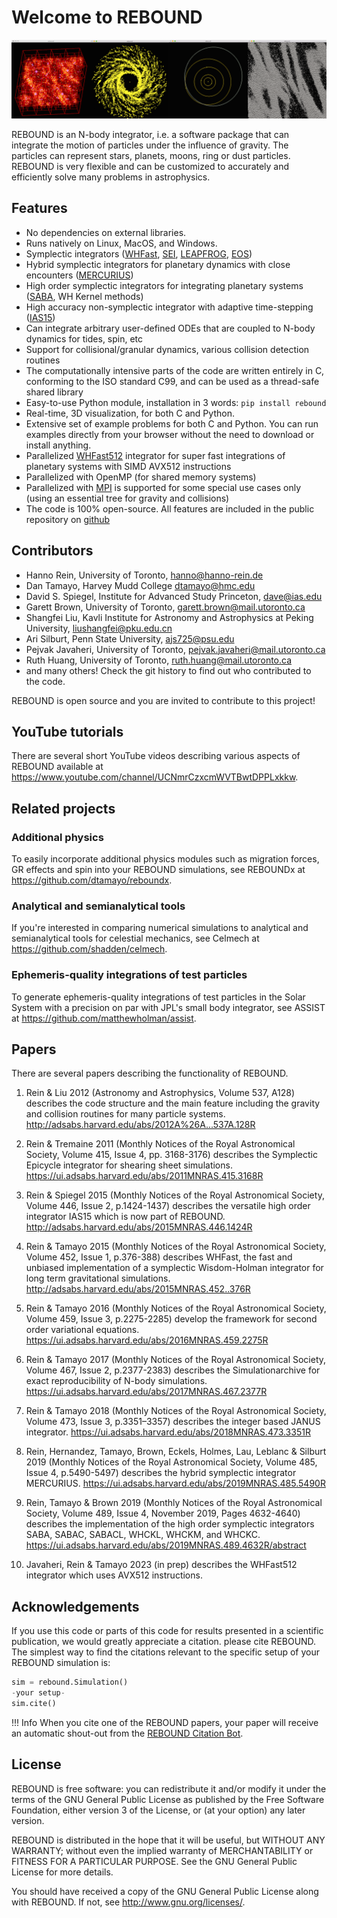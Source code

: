 # Welcome to REBOUND

![REBOUND Examples](img/reboundbanner.png)

REBOUND is an N-body integrator, i.e. a software package that can integrate the motion of particles under the influence of gravity. The particles can represent stars, planets, moons, ring or dust particles. REBOUND is very flexible and can be customized to accurately and efficiently solve many problems in astrophysics. 

## Features


* No dependencies on external libraries.
* Runs natively on Linux, MacOS, and Windows. 
* Symplectic integrators ([WHFast](integrators/#whfast), [SEI](integrators/#sei), [LEAPFROG](integrators/#leapfrog), [EOS](integrators/#embedded-operator-splitting-method-eos))
* Hybrid symplectic integrators for planetary dynamics with close encounters ([MERCURIUS](integrators/#mercurius))
* High order symplectic integrators for integrating planetary systems ([SABA](integrators/#saba), WH Kernel methods)
* High accuracy non-symplectic integrator with adaptive time-stepping ([IAS15](integrators/#ias15))
* Can integrate arbitrary user-defined ODEs that are coupled to N-body dynamics for tides, spin, etc
* Support for collisional/granular dynamics, various collision detection routines
* The computationally intensive parts of the code are written entirely in C, conforming to the ISO standard C99, and can be used as a thread-safe shared library
* Easy-to-use Python module, installation in 3 words: `pip install rebound`
* Real-time, 3D visualization, for both C and Python.
* Extensive set of example problems for both C and Python. You can run examples directly from your browser without the need to download or install anything.
* Parallelized [WHFast512](integrators/#whfast512) integrator for super fast integrations of planetary systems with SIMD AVX512 instructions
* Parallelized with OpenMP (for shared memory systems)
* Parallelized with [MPI](mpi/) is supported for some special use cases only (using an essential tree for gravity and collisions)
* The code is 100% open-source. All features are included in the public repository on [github](https://github.com/hannorein/rebound)

## Contributors

* Hanno Rein, University of Toronto, <hanno@hanno-rein.de>
* Dan Tamayo, Harvey Mudd College <dtamayo@hmc.edu>
* David S. Spiegel, Institute for Advanced Study Princeton, <dave@ias.edu>
* Garett Brown, University of Toronto, <garett.brown@mail.utoronto.ca>
* Shangfei Liu, Kavli Institute for Astronomy and Astrophysics at Peking University, <liushangfei@pku.edu.cn>
* Ari Silburt, Penn State University, <ajs725@psu.edu>
* Pejvak Javaheri, University of Toronto, <pejvak.javaheri@mail.utoronto.ca>
* Ruth Huang, University of Toronto, <ruth.huang@mail.utoronto.ca>
* and many others! Check the git history to find out who contributed to the code.

REBOUND is open source and you are invited to contribute to this project! 

## YouTube tutorials

There are several short YouTube videos describing various aspects of REBOUND available at <https://www.youtube.com/channel/UCNmrCzxcmWVTBwtDPPLxkkw>.

## Related projects

### Additional physics
To easily incorporate additional physics modules such as migration forces, GR effects and spin into your REBOUND simulations, see REBOUNDx at <https://github.com/dtamayo/reboundx>.

### Analytical and semianalytical tools
If you're interested in comparing numerical simulations to analytical and semianalytical tools for celestial mechanics, see Celmech at <https://github.com/shadden/celmech>.

### Ephemeris-quality integrations of test particles
To generate ephemeris-quality integrations of test particles in the Solar System with a precision on par with JPL's small body integrator, see ASSIST at <https://github.com/matthewholman/assist>.


## Papers

There are several papers describing the functionality of REBOUND.

1. Rein & Liu 2012 (Astronomy and Astrophysics, Volume 537, A128) describes the code structure and the main feature including the gravity and collision routines for many particle systems. <http://adsabs.harvard.edu/abs/2012A%26A...537A.128R>

2. Rein & Tremaine 2011 (Monthly Notices of the Royal Astronomical Society, Volume 415, Issue 4, pp. 3168-3176) describes the Symplectic Epicycle integrator for shearing sheet simulations. <https://ui.adsabs.harvard.edu/abs/2011MNRAS.415.3168R>

3. Rein & Spiegel 2015 (Monthly Notices of the Royal Astronomical Society, Volume 446, Issue 2, p.1424-1437) describes the versatile high order integrator IAS15 which is now part of REBOUND. <http://adsabs.harvard.edu/abs/2015MNRAS.446.1424R>

4. Rein & Tamayo 2015 (Monthly Notices of the Royal Astronomical Society, Volume 452, Issue 1, p.376-388) describes WHFast, the fast and unbiased implementation of a symplectic Wisdom-Holman integrator for long term gravitational simulations. <http://adsabs.harvard.edu/abs/2015MNRAS.452..376R>

5. Rein & Tamayo 2016 (Monthly Notices of the Royal Astronomical Society, Volume 459, Issue 3, p.2275-2285) develop the framework for second order variational equations. <https://ui.adsabs.harvard.edu/abs/2016MNRAS.459.2275R>

6. Rein & Tamayo 2017 (Monthly Notices of the Royal Astronomical Society, Volume 467, Issue 2, p.2377-2383) describes the Simulationarchive for exact reproducibility of N-body simulations. <https://ui.adsabs.harvard.edu/abs/2017MNRAS.467.2377R>

7. Rein & Tamayo 2018 (Monthly Notices of the Royal Astronomical Society, Volume 473, Issue 3, p.3351–3357) describes the integer based JANUS integrator. <https://ui.adsabs.harvard.edu/abs/2018MNRAS.473.3351R>

8. Rein, Hernandez, Tamayo, Brown, Eckels, Holmes, Lau, Leblanc & Silburt 2019 (Monthly Notices of the Royal Astronomical Society, Volume 485, Issue 4, p.5490-5497) describes the hybrid symplectic integrator MERCURIUS. <https://ui.adsabs.harvard.edu/abs/2019MNRAS.485.5490R>

9. Rein, Tamayo & Brown 2019 (Monthly Notices of the Royal Astronomical Society, Volume 489, Issue 4, November 2019, Pages 4632-4640) describes the implementation of the high order symplectic integrators SABA, SABAC, SABACL, WHCKL, WHCKM, and WHCKC. <https://ui.adsabs.harvard.edu/abs/2019MNRAS.489.4632R/abstract>

10. Javaheri, Rein & Tamayo 2023 (in prep) describes the WHFast512 integrator which uses AVX512 instructions.

## Acknowledgements

If you use this code or parts of this code for results presented in a scientific publication, we would greatly appreciate a citation.
please cite REBOUND.
The simplest way to find the citations relevant to the specific setup of your REBOUND simulation is: 

```python
sim = rebound.Simulation()
-your setup-
sim.cite()
```

!!! Info
    When you cite one of the REBOUND papers, your paper will receive an automatic shout-out from the [REBOUND Citation Bot](https://botsin.space/@reboundbot). 

## License

REBOUND is free software: you can redistribute it and/or modify it under the terms of the GNU General Public License as published by the Free Software Foundation, either version 3 of the License, or (at your option) any later version.

REBOUND is distributed in the hope that it will be useful, but WITHOUT ANY WARRANTY; without even the implied warranty of MERCHANTABILITY or FITNESS FOR A PARTICULAR PURPOSE.  See the GNU General Public License for more details.

You should have received a copy of the GNU General Public License along with REBOUND.  If not, see <http://www.gnu.org/licenses/>.

